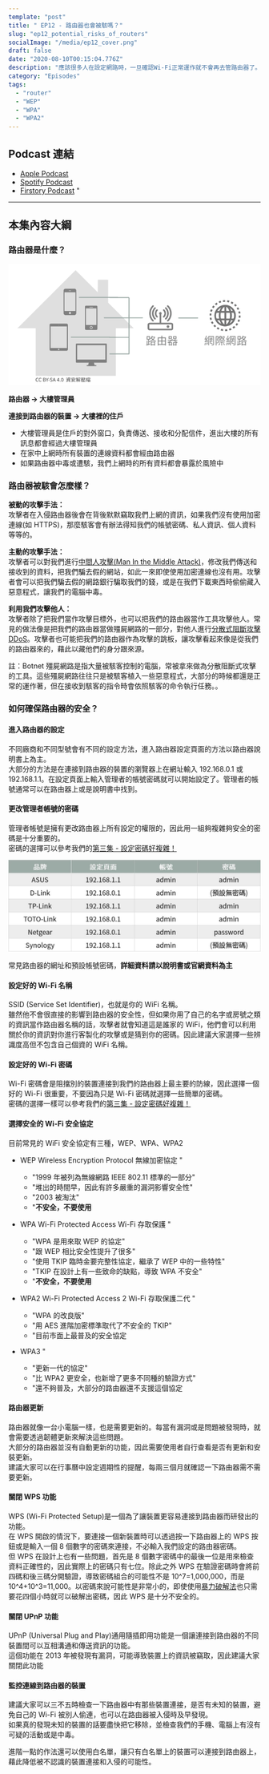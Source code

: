 ```yaml
---
template: "post"
title: " EP12 - 路由器也會被駭嗎？"
slug: "ep12_potential_risks_of_routers"
socialImage: "/media/ep12_cover.png"
draft: false
date: "2020-08-10T00:15:04.776Z"
description: "應該很多人在設定網路時，一旦確認Wi-Fi正常運作就不會再去管路由器了。但你有沒有想過，連線上網時都會經過的路由器，做為你的對外窗口，就這樣放著真的沒關係嗎？"
category: "Episodes"
tags:
  - "router"
  - "WEP"
  - "WPA"
  - "WPA2"
---
```


## Podcast 連結

- [Apple Podcast](https://podcasts.apple.com/tw/podcast/%E8%B3%87%E5%AE%89%E8%A7%A3%E5%A3%93%E7%B8%AE/id1513276667#episodeGuid=ckdnp1che25o00862v1hvmb3n)
- [Spotify Podcast](https://open.spotify.com/episode/0RwqOCL4nbhdOgdK0I3BVn)
- [Firstory Podcast](https://open.firstory.me/story/ckdnp1che25o00862v1hvmb3n)
"
---

## 本集內容大綱

### 路由器是什麼？

![](/media/router_diagram.png)

**路由器 → 大樓管理員**

**連接到路由器的裝置 → 大樓裡的住戶**

- 大樓管理員是住戶的對外窗口，負責傳送、接收和分配信件，進出大樓的所有訊息都會經過大樓管理員
- 在家中上網時所有裝置的連線資料都會經由路由器
- 如果路由器中毒或遭駭，我們上網時的所有資料都會暴露於風險中

### 路由器被駭會怎麼樣？

**被動的攻擊手法：** \
攻擊者在入侵路由器後會在背後默默竊取我們上網的資訊，如果我們沒有使用加密連線(如 HTTPS)，那麼駭客會有辦法得知我們的帳號密碼、私人資訊、個人資料等等的。

**主動的攻擊手法：** \
攻擊者可以對我們進行[中間人攻擊(Man In the Middle Attack)](/posts/ep4-do-we-need-vpn#man-in-the-middle-attack-中間人攻擊)，修改我們傳送和接收到的資料，把我們騙去假的網站，如此一來即使使用加密連線也沒有用。攻擊者會可以把我們騙去假的網路銀行騙取我們的錢，或是在我們下載東西時偷偷藏入惡意程式，讓我們的電腦中毒。

**利用我們攻擊他人：** \
攻擊者除了把我們當作攻擊目標外，也可以把我們的路由器當作工具攻擊他人。常見的做法像是把我們的路由器當做殭屍網路的一部分，對他人進行[分散式阻斷攻擊 DDoS](/posts/ep2-what-is-infosec#常見的駭客攻擊手法)。攻擊者也可能把我們的路由器作為攻擊的跳板，讓攻擊看起來像是從我們的路由器來的，藉此以藏他們的身分跟來源。

註：Botnet 殭屍網路是指大量被駭客控制的電腦，常被拿來做為分散阻斷式攻擊的工具。這些殭屍網路往往只是被駭客植入一些惡意程式，大部分的時候都還是正常的運作著，但在接收到駭客的指令時會依照駭客的命令執行任務。。

### 如何確保路由器的安全？

#### 進入路由器的設定

不同廠商和不同型號會有不同的設定方法，進入路由器設定頁面的方法以路由器說明書上為主。\
大部分的方法是在連接到路由器的裝置的瀏覽器上在網址輸入 192.168.0.1 或 192.168.1.1。在設定頁面上輸入管理者的帳號密碼就可以開始設定了。管理者的帳號通常可以在路由器上或是說明書中找到。

#### 更改管理者帳號的密碼

管理者帳號是擁有更改路由器上所有設定的權限的，因此用一組夠複雜夠安全的密碼是十分重要的。\
密碼的選擇可以參考我們的[第三集 - 設定密碼好複雜！](/posts/EP3-why-does-password-has-to-be-so-complicated)

![](/media/router_defaultpassword.jpg)

常見路由器的網址和預設帳號密碼，**詳細資料請以說明書或官網資料為主**

#### 設定好的 Wi-Fi 名稱

SSID (Service Set Identifier)，也就是你的 WiFi 名稱。\
雖然他不會很直接的影響到路由器的安全性，但如果你用了自己的名字或房號之類的資訊當作路由器名稱的話，攻擊者就會知道這是誰家的 WiFi，他們會可以利用關於你的資訊對你進行客製化的攻擊或是猜到你的密碼。因此建議大家選擇一些辨識度高但不包含自己個資的 WiFi 名稱。

#### 設定好的 Wi-Fi 密碼

Wi-Fi 密碼會是阻擋別的裝置連接到我們的路由器上最主要的防線，因此選擇一個好的 Wi-Fi 很重要，不要因為只是 Wi-Fi 密碼就選擇一些簡單的密碼。\
密碼的選擇一樣可以參考我們的[第三集 - 設定密碼好複雜！](/posts/EP3-why-does-password-has-to-be-so-complicated)

#### 選擇安全的 Wi-Fi 安全協定

目前常見的 WiFi 安全協定有三種，WEP、WPA、WPA2

- WEP Wireless Encryption Protocol 無線加密協定
"
  - "1999 年被列為無線網路 IEEE 802.11 標準的一部分"
  - "堆出的時間早，因此有許多嚴重的漏洞影響安全性"
  - "2003 被淘汰"
  - "**不安全，不要使用**

- WPA Wi-Fi Protected Access Wi-Fi 存取保護
"
  - "WPA 是用來取 WEP 的協定"
  - "跟 WEP 相比安全性提升了很多"
  - "使用 TKIP 臨時金要完整性協定，繼承了 WEP 中的一些特性"
  - "TKIP 在設計上有一些致命的缺點，導致 WPA 不安全"
  - "**不安全，不要使用**

- WPA2 Wi-Fi Protected Access 2 Wi-Fi 存取保護二代
"
  - "WPA 的改良版"
  - "用 AES 進階加密標準取代了不安全的 TKIP"
  - "目前市面上最普及的安全協定

- WPA3
"
  - "更新一代的協定"
  - "比 WPA2 更安全，也新增了更多不同種的驗證方式"
  - "還不夠普及，大部分的路由器還不支援這個協定

#### 路由器更新

路由器就像一台小電腦一樣，也是需要更新的。每當有漏洞或是問題被發現時，就會需要透過韌體更新來解決這些問題。\
大部分的路由器並沒有自動更新的功能，因此需要使用者自行查看是否有更新和安裝更新。\
建議大家可以在行事曆中設定週期性的提醒，每兩三個月就確認一下路由器需不需要更新。

#### 關閉 WPS 功能

WPS (Wi-Fi Protected Setup)是一個為了讓裝置更容易連接到路由器而研發出的功能。\
在 WPS 開啟的情況下，要連接一個新裝置時可以透過按一下路由器上的 WPS 按鈕或是輸入一個 8 個數字的密碼來連接，不必輸入我們設定的路由器密碼。\
但 WPS 在設計上也有一些問題，首先是 8 個數字密碼中的最後一位是用來檢查資料正確性的，因此實際上的密碼只有七位。除此之外 WPS 在驗證密碼時會將前四碼和後三碼分開驗證，導致密碼組合的可能性不是 10^7=1,000,000，而是 10^4+10^3=11,000。以密碼來說可能性是非常小的，即使使用[暴力破解法](/posts/EP3-why-does-password-has-to-be-so-complicated#%E6%9A%B4%E5%8A%9B%E7%A0%B4%E8%A7%A3%E6%B3%95-brute-force-attack)也只需要花四個小時就可以破解出密碼，因此 WPS 是十分不安全的。

#### 關閉 UPnP 功能

UPnP (Universal Plug and Play)通用隨插即用功能是一個讓連接到路由器的不同裝置間可以互相溝通和傳送資訊的功能。\
這個功能在 2013 年被發現有漏洞，可能導致裝置上的資訊被竊取，因此建議大家關閉此功能

#### 監控連線到路由器的裝置

建議大家可以三不五時檢查一下路由器中有那些裝置連接，是否有未知的裝置，避免自己的 Wi-Fi 被別人偷連，也可以在路由器被入侵時及早發現。\
如果真的發現未知的裝置的話要盡快把它移除，並檢查我們的手機、電腦上有沒有可疑的活動或是中毒。

進階一點的作法還可以使用白名單，讓只有白名單上的裝置可以連接到路由器上，藉此降低被不認識的裝置連接和入侵的可能性。
